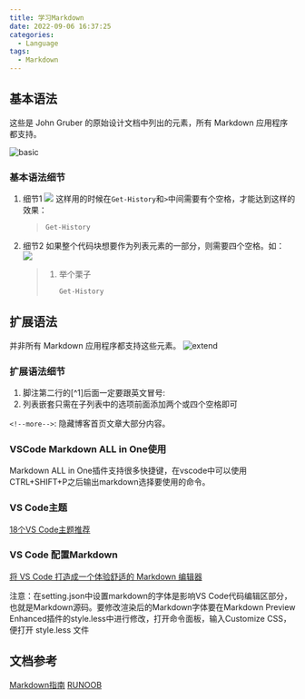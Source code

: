 ```yaml
---
title: 学习Markdown
date: 2022-09-06 16:37:25
categories:
  - Language
tags:
  - Markdown
---
```


## 基本语法
这些是 John Gruber 的原始设计文档中列出的元素，所有 Markdown 应用程序都支持。

<!--more-->

![basic](https://img-blog.csdnimg.cn/2021080722171071.png)

### 基本语法细节
1. 细节1
    ![](https://i.postimg.cc/hvnhM3k2/1.jpg)
    这样用的时候在`Get-History`和`>`中间需要有个空格，才能达到这样的效果：
    >```python
    > Get-History
    >```

2. 细节2
    如果整个代码块想要作为列表元素的一部分，则需要四个空格。如：
    ![](https://i.postimg.cc/yxTxGyBs/2.jpg)
    > 1. 举个栗子
    >    ```python
    >    Get-History
    >    ```


## 扩展语法
并非所有 Markdown 应用程序都支持这些元素。
![extend](https://img-blog.csdnimg.cn/20210807221747578.png)



### 扩展语法细节
1. 脚注第二行的[^1]后面一定要跟英文冒号: 
2. 列表嵌套只需在子列表中的选项前面添加两个或四个空格即可

`<!--more-->`: 隐藏博客首页文章大部分内容。



### VSCode Markdown ALL in One使用

Markdown ALL in One插件支持很多快捷键，在vscode中可以使用CTRL+SHIFT+P之后输出markdown选择要使用的命令。


### VS Code主题

[18个VS Code主题推荐](https://cloud.tencent.com/developer/article/2122340)



### VS Code 配置Markdown

[将 VS Code 打造成一个体验舒适的 Markdown 编辑器](https://blog.cxplay.org/works/vscode-to-markdown-editor/)

注意：在setting.json中设置markdown的字体是影响VS Code代码编辑区部分，也就是Markdown源码。要修改渲染后的Markdown字体要在Markdown Preview Enhanced插件的style.less中进行修改，打开命令面板，输入Customize CSS，便打开 style.less 文件

## 文档参考
[Markdown指南](https://www.markdown.xyz/)
[RUNOOB](https://www.runoob.com/markdown/md-tutorial.html)